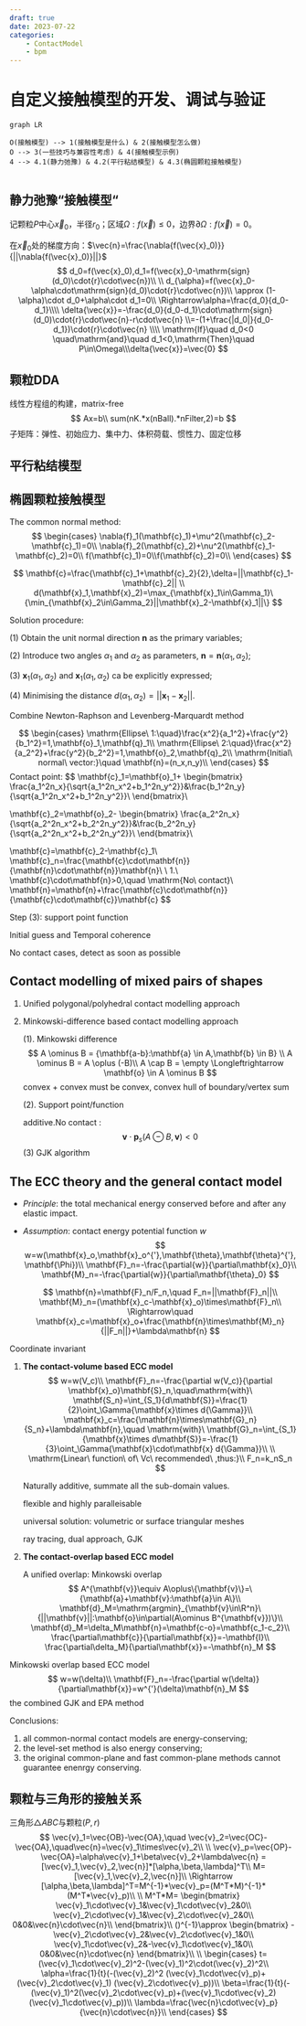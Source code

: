 ```yaml
---
draft: true
date: 2023-07-22
categories:
    - ContactModel
    - bpm
---
```


# 自定义接触模型的开发、调试与验证

```mermaid
graph LR

O(接触模型) --> 1(接触模型是什么) & 2(接触模型怎么做)
O --> 3(一些技巧与兼容性考虑) & 4(接触模型示例)
4 --> 4.1(静力弛豫) & 4.2(平行粘结模型) & 4.3(椭圆颗粒接触模型)
		
```



## 静力弛豫“接触模型“

记颗粒$P$中心$\vec{x}_0$，半径$r_0$；区域$\Omega:f(\vec{x})\le0$，边界$\partial\Omega:f(\vec{x})=0$。

在$\vec{x}_0$处的梯度方向：$\vec{n}=\frac{\nabla{f(\vec{x}_0)}}{||\nabla{f(\vec{x}_0)}||}$
$$
d_0=f(\vec{x}_0),d_1=f(\vec{x}_0-\mathrm{sign}(d_0)\cdot{r}\cdot\vec{n})\\
\\
d_{\alpha}=f(\vec{x}_0-\alpha\cdot\mathrm{sign}(d_0)\cdot{r}\cdot\vec{n})\\
\approx (1-\alpha)\cdot d_0+\alpha\cdot d_1=0\\
\Rightarrow\alpha=\frac{d_0}{d_0-d_1}\\\\
\delta{\vec{x}}=-\frac{d_0}{d_0-d_1}\cdot\mathrm{sign}(d_0)\cdot{r}\cdot\vec{n}-r\cdot\vec{n}
\\=-(1+\frac{|d_0|}{d_0-d_1})\cdot{r}\cdot\vec{n}
\\\\
\mathrm{If}\quad d_0<0 \quad\mathrm{and}\quad d_1<0,\mathrm{Then}\quad P\in\Omega\\\delta{\vec{x}}=\vec{0}
$$



## 颗粒DDA

线性方程组的构建，matrix-free
$$
Ax=b\\
sum(nK.*x(nBall).*nFilter,2)=b
$$
子矩阵：弹性、初始应力、集中力、体积荷载、惯性力、固定位移

## 平行粘结模型



## 椭圆颗粒接触模型

The common normal method:
$$
\begin{cases}
\nabla{f}_1(\mathbf{c}_1)+\mu^2(\mathbf{c}_2-\mathbf{c}_1)=0\\
\nabla{f}_2(\mathbf{c}_2)+\nu^2(\mathbf{c}_1-\mathbf{c}_2)=0\\
f(\mathbf{c}_1)=0\\f(\mathbf{c}_2)=0\\
\end{cases}
$$

$$
\mathbf{c}=\frac{\mathbf{c}_1+\mathbf{c}_2}{2},\delta=||\mathbf{c}_1-\mathbf{c}_2||
\\
d(\mathbf{x}_1,\mathbf{x}_2)=\max_{\mathbf{x}_1\in\Gamma_1}\{\min_{\mathbf{x}_2\in\Gamma_2}||\mathbf{x}_2-\mathbf{x}_1||\}
$$

Solution procedure:

(1) Obtain the unit normal direction $\mathbf{n}$ as the primary variables;

(2) Introduce two angles $\alpha_1$ and $\alpha_2$ as parameters, $\mathbf{n}=\mathbf{n}(\alpha_1,\alpha_2)$;

(3) $\mathbf{x}_1(\alpha_1,\alpha_2)$ and $\mathbf{x}_1(\alpha_1,\alpha_2)$ ca be explicitly expressed;

(4) Minimising the distance $d(\alpha_1,\alpha_2)=||\mathbf{x}_1-\mathbf{x}_2||$.

Combine Newton-Raphson and Levenberg-Marquardt method

$$
\begin{cases}
\mathrm{Ellipse\ 1:\quad}\frac{x^2}{a_1^2}+\frac{y^2}{b_1^2}=1,\mathbf{o}_1,\mathbf{q}_1\\
\mathrm{Ellipse\ 2:\quad}\frac{x^2}{a_2^2}+\frac{y^2}{b_2^2}=1,\mathbf{o}_2,\mathbf{q}_2\\
\mathrm{Initial\ normal\ vector:}\quad \mathbf{n}=(n_x,n_y)\\
\end{cases}
$$
Contact point:
$$
\mathbf{c}_1=\mathbf{o}_1+
\begin{bmatrix}
\frac{a_1^2n_x}{\sqrt{a_1^2n_x^2+b_1^2n_y^2}}&\frac{b_1^2n_y}{\sqrt{a_1^2n_x^2+b_1^2n_y^2}}\\
\end{bmatrix}\\

\mathbf{c}_2=\mathbf{o}_2-
\begin{bmatrix}
\frac{a_2^2n_x}{\sqrt{a_2^2n_x^2+b_2^2n_y^2}}&\frac{b_2^2n_y}{\sqrt{a_2^2n_x^2+b_2^2n_y^2}}\\
\end{bmatrix}\\

\mathbf{c}=\mathbf{c}_2-\mathbf{c}_1\\
\mathbf{c}_n=\frac{\mathbf{c}\cdot\mathbf{n}}{\mathbf{n}\cdot\mathbf{n}}\mathbf{n}\\
\\
1.\ \mathbf{c}\cdot\mathbf{n}>0,\quad \mathrm{No\ contact}\\
\mathbf{n}=\mathbf{n}+\frac{\mathbf{c}\cdot\mathbf{n}}{\mathbf{c}\cdot\mathbf{c}}\mathbf{c}
$$


Step (3): support point function

Initial guess and Temporal coherence

No contact cases, detect as soon as possible

## Contact modelling of mixed pairs of shapes

1. Unified polygonal/polyhedral contact modelling approach

2. Minkowski-difference based contact modelling approach

   (1). Minkowski difference
   $$
   A \ominus B = {\mathbf{a-b}:\mathbf{a} \in A,\mathbf{b} \in B}
   \\ A \ominus B = A \oplus (-B)\\
   A \cap B = \empty \Longleftrightarrow \mathbf{o} \in A \ominus B
   $$
   convex + convex must be convex, convex hull of boundary/vertex sum

   (2). Support point/function
   
   additive.No contact :
   $$
   \mathbf{v}\cdot\mathbf{p}_s(A \ominus B,\mathbf{v})<0
   $$
   (3) GJK algorithm

## The ECC theory and the general contact model

- *Principle*: the total mechanical energy conserved before and after any elastic impact.

- *Assumption*: contact energy potential function *w*
  $$
  w=w(\mathbf{x}_o,\mathbf{x}_o^{'},\mathbf{\theta},\mathbf{\theta}^{'},\mathbf{\Phi})\\
  \mathbf{F}_n=-\frac{\partial{w}}{\partial\mathbf{x}_0}\\
  \mathbf{M}_n=-\frac{\partial{w}}{\partial\mathbf{\theta}_0}
  $$

  $$
  \mathbf{n}=\mathbf{F}_n/F_n,\quad F_n=||\mathbf{F}_n||\\
  \mathbf{M}_n=(\mathbf{x}_c-\mathbf{x}_o)\times\mathbf{F}_n\\
  \Rightarrow\quad \mathbf{x}_c=\mathbf{x}_o+\frac{\mathbf{n}\times\mathbf{M}_n}{||F_n||}+\lambda\mathbf{n}
  $$

  

Coordinate invariant

1. **The contact-volume based ECC model**
   $$
   w=w(V_c)\\
   \mathbf{F}_n=-\frac{\partial w(V_c)}{\partial \mathbf{x}_o}\mathbf{S}_n,\quad\mathrm{with}\ \mathbf{S_n}=\int_{S_1}{d\mathbf{S}}=\frac{1}{2}\oint_\Gamma{\mathbf{x}\times d{\Gamma}}\\
   \mathbf{x}_c=\frac{\mathbf{n}\times\mathbf{G}_n}{S_n}+\lambda\mathbf{n},\quad \mathrm{with}\ \mathbf{G}_n=\int_{S_1}{\mathbf{x}\times d\mathbf{S}}=-\frac{1}{3}\oint_\Gamma{\mathbf{x}\cdot\mathbf{x} d{\Gamma}}\\
   \\
   \mathrm{Linear\ function\ of\ Vc\ recommended\ ,thus:}\\
   F_n=k_nS_n
   $$
   

   Naturally additive, summate all the sub-domain values.

   flexible and highly paralleisable

   universal solution: volumetric or surface triangular meshes

   ray tracing, dual approach, GJK 

2. **The contact-overlap based ECC model**

   A unified overlap: Minkowski overlap
   $$
   A^{\mathbf{v}}\equiv A\oplus\{\mathbf{v}\}=\{\mathbf{a}+\mathbf{v}:\mathbf{a}\in A\}\\
   \mathbf{d}_M=\mathrm{argmin}_{\mathbf{v}\in\R^n}\{||\mathbf{v}||:\mathbf{o}\in\partial(A\ominus B^{\mathbf{v}})\}\\
   \mathbf{d}_M=\delta_M\mathbf{n}=\mathbf{c-o}=\mathbf{c_1-c_2}\\
   \frac{\partial\mathbf{c}}{\partial\mathbf{x}}=-\mathbf{I}\\
   \frac{\partial\delta_M}{\partial\mathbf{x}}=-\mathbf{n}_M
   $$
   

Minkowski overlap based ECC model
$$
w=w(\delta)\\
\mathbf{F}_n=-\frac{\partial w(\delta)}{\partial\mathbf{x}}=w^{'}(\delta)\mathbf{n}_M
$$
the combined GJK and EPA method

Conclusions: 

1. all common-normal contact models are energy-conserving;
2. the level-set method is also energy conserving;
3. the original common-plane and fast common-plane methods cannot guarantee enenrgy conserving.

## 颗粒与三角形的接触关系

三角形$\triangle ABC$与颗粒$(P,r)$
$$
\vec{v}_1=\vec{OB}-\vec{OA},\quad \vec{v}_2=\vec{OC}-\vec{OA},\quad\vec{n}=\vec{v}_1\times\vec{v}_2\\
\\
\vec{v}_p=\vec{OP}-\vec{OA}=\alpha\vec{v}_1+\beta\vec{v}_2+\lambda\vec{n}
=[\vec{v}_1,\vec{v}_2,\vec{n}]*[\alpha,\beta,\lambda]^T\\
M=[\vec{v}_1,\vec{v}_2,\vec{n}]\\
\Rightarrow [\alpha,\beta,\lambda]^T=M^{-1}*\vec{v}_p=(M^T*M)^{-1}*(M^T*\vec{v}_p)\\
\\
M^T*M=
\begin{bmatrix}
\vec{v}_1\cdot\vec{v}_1&\vec{v}_1\cdot\vec{v}_2&0\\
\vec{v}_2\cdot\vec{v}_1&\vec{v}_2\cdot\vec{v}_2&0\\
0&0&\vec{n}\cdot\vec{n}\\
\end{bmatrix}\\
()^{-1}\approx
\begin{bmatrix}
-\vec{v}_2\cdot\vec{v}_2&\vec{v}_2\cdot\vec{v}_1&0\\
\vec{v}_1\cdot\vec{v}_2&-\vec{v}_1\cdot\vec{v}_1&0\\
0&0&\vec{n}\cdot\vec{n}
\end{bmatrix}\\
\\
\begin{cases}
t=(\vec{v}_1\cdot\vec{v}_2)^2-(\vec{v}_1)^2\cdot(\vec{v}_2)^2\\
\alpha=\frac{1}{t}(-(\vec{v}_2)^2 (\vec{v}_1\cdot\vec{v}_p)+
(\vec{v}_2\cdot\vec{v}_1) (\vec{v}_2\cdot\vec{v}_p))\\
\beta=\frac{1}{t}(-(\vec{v}_1)^2(\vec{v}_2\cdot\vec{v}_p)+(\vec{v}_1\cdot\vec{v}_2)(\vec{v}_1\cdot\vec{v}_p))\\
\lambda=\frac{\vec{n}\cdot\vec{v}_p} {\vec{n}\cdot\vec{n}}\\
\end{cases}
$$
